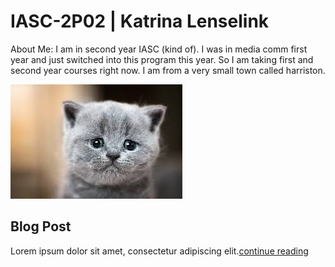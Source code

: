 # IASC-2P02 | Katrina Lenselink

About Me: 
I am in second year IASC (kind of). I was in media comm first year and just switched into this program this year. So I am taking first and second year courses right now. I am from a very small town called harriston.  

![](images/sad_cat.jfif)

## Blog Post 

Lorem ipsum dolor sit amet, consectetur adipiscing elit.[continue reading](blog)
